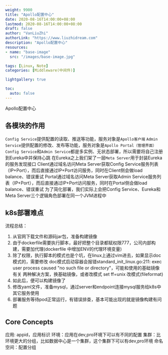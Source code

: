 ```yaml
---
weight: 9900
title: "Apollo配置中心"
date: 2020-08-16T14:00:00+08:00
lastmod: 2020-08-16T14:00:00+08:00
draft: false
author: "VanLiuZhi"
authorLink: "https://www.liuzhidream.com"
description: "Apollo配置中心"
resources:
- name: "base-image"
  src: "/images/base-image.jpg"

tags: [Linux, Note]
categories: [Middleware(中间件)]

lightgallery: true

toc:
  auto: false
---
```


Apollo配置中心

## 各模块的作用

`Config Service`提供配置的读取、推送等功能，服务对象是`Apollo客户端`
`Admin Service`提供配置的修改、发布等功能，服务对象是`Apollo Portal（管理界面）`
`Config Service`和`Admin Service`都是多实例、无状态部署，所以需要将自己注册到Eureka中并保持心跳
在Eureka之上我们架了一层`Meta Server`用于封装Eureka的服务发现接口
Client通过域名访问Meta Server获取Config Service服务列表（IP+Port），而后直接通过IP+Port访问服务，同时在Client侧会做load balance、错误重试
Portal通过域名访问Meta Server获取Admin Service服务列表（IP+Port），而后直接通过IP+Port访问服务，同时在Portal侧会做load balance、错误重试
为了简化部署，我们实际上会把Config Service、Eureka和Meta Server三个逻辑角色部署在同一个JVM进程中

## k8s部署难点

流程总结：

1. 从官网下载文件和源码jar包，准备构建镜像
2. 由于dockerfile需要执行脚本，最好把整个目录都赋权限777，公司内部构建，需要加代理(dockerfile 中增加ENV的代理环境变量)
3. 除了权限，执行脚本的模式也是个坑，在linux上通过vim进去，如果显示doc模式的，需要修改
doc模式启动容器会报错standard_init_linux.go:211: exec user process caused "no such file or directory"，可能和使用的基础镜像有关
两种解决方案，换基础镜像，或者改模式 set ff=unix 改模式(fileformat)
4. 如此后，便可以构建镜像了
5. 修改yaml文件，准备mysql，通过server和endpoint连接mysql服务给k8s中其它服务使用
6. 部署服务等待pod正常运行，有错误排查，基本可能出现的就是镜像构建有问题

## Core Concepts

应用: appid，应用标识
环境：应用在dev,pro环境下可以有不同的配置
集群：比环境更大的分组，比如数据中心是一个集群，这个集群下可以有dev,pro环境
命名空间：配置分组